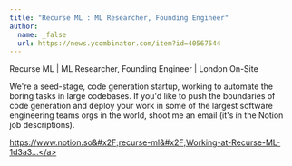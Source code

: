```yaml
---
title: "Recurse ML : ML Researcher, Founding Engineer"
author:
  name: _false
  url: https://news.ycombinator.com/item?id=40567544
---
```

Recurse ML | ML Researcher, Founding Engineer | London On-Site

We&#x27;re a seed-stage, code generation startup, working to automate the boring tasks in large codebases. If you&#x27;d like to push the boundaries of code generation and deploy your work in some of the largest software engineering teams orgs in the world, shoot me an email (it&#x27;s in the Notion job descriptions).

<a href="https:&#x2F;&#x2F;www.notion.so&#x2F;recurse-ml&#x2F;Working-at-Recurse-ML-1d3a36c9ebc8455ab9822df8c6adcffc" rel="nofollow">https:&#x2F;&#x2F;www.notion.so&#x2F;recurse-ml&#x2F;Working-at-Recurse-ML-1d3a3...</a>
